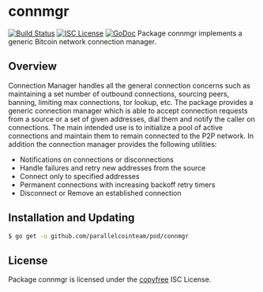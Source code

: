 connmgr
=======
[![Build Status](http://img.shields.io/travis/parallelcointeam/pod.svg)](https://travis-ci.org/parallelcointeam/pod)
[![ISC License](http://img.shields.io/badge/license-ISC-blue.svg)](http://copyfree.org)
[![GoDoc](https://img.shields.io/badge/godoc-reference-blue.svg)](http://godoc.org/github.com/parallelcointeam/pod/connmgr)
Package connmgr implements a generic Bitcoin network connection manager.
## Overview
Connection Manager handles all the general connection concerns such as
maintaining a set number of outbound connections, sourcing peers, banning,
limiting max connections, tor lookup, etc.
The package provides a generic connection manager which is able to accept
connection requests from a source or a set of given addresses, dial them and
notify the caller on connections. The main intended use is to initialize a pool
of active connections and maintain them to remain connected to the P2P network.
In addition the connection manager provides the following utilities:
- Notifications on connections or disconnections
- Handle failures and retry new addresses from the source
- Connect only to specified addresses
- Permanent connections with increasing backoff retry timers
- Disconnect or Remove an established connection
## Installation and Updating
```bash
$ go get -u github.com/parallelcointeam/pod/connmgr
```
## License
Package connmgr is licensed under the [copyfree](http://copyfree.org) ISC License.
